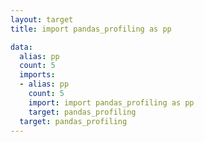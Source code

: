 ```yaml
---
layout: target
title: import pandas_profiling as pp

data:
  alias: pp
  count: 5
  imports:
  - alias: pp
    count: 5
    import: import pandas_profiling as pp
    target: pandas_profiling
  target: pandas_profiling
---
```

